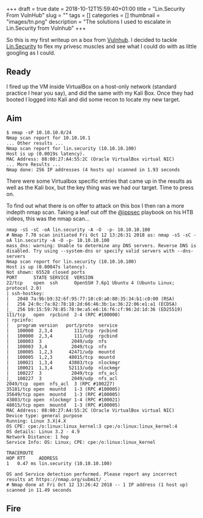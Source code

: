 +++ 
draft = true
date = 2018-10-12T15:59:40+01:00
title = "Lin.Security From VulnHub"
slug = "" 
tags = []
categories = []
thumbnail = "images/tn.png"
description = "The solutions I used to escalate in Lin.Security from Vulnhub"
+++

So this is my first writeup on a box from [Vulnhub](https://www.vulnhub.com). I decided to tackle [Lin.Security](https://www.vulnhub.com/entry/linsecurity-1,244/) to flex my privesc muscles and see what I could do with as little googling as I could.

## Ready
I fired up the VM inside VirtualBox on a host-only network (standard practice I hear you say), and did the same with my Kali Box. Once they had booted I logged into Kali and did some recon to locate my new target.

## Aim
```
$ nmap -sP 10.10.10.0/24
Nmap scan report for 10.10.10.1
... Other results ...
Nmap scan report for lin.security (10.10.10.100)
Host is up (0.0019s latency).
MAC Address: 08:00:27:A4:55:2C (Oracle VirtualBox virtual NIC)
... More Results ...
Nmap done: 256 IP addresses (4 hosts up) scanned in 1.93 seconds
```
There were some Virtualbox specific entries that came up in the results as well as the Kali box, but the key thing was we had our target. Time to press on.

To find out what there is on offer to attack on this box I then ran a more indepth nmap scan. Taking a leaf out off the [@ippsec](https://twitter.com/ippsec) playbook on his HTB videos, this was the nmap scan...

```
nmap -sS -sC -oA lin.security -A -O  -p- 10.10.10.100
# Nmap 7.70 scan initiated Fri Oct 12 13:26:31 2018 as: nmap -sS -sC -oA lin.security -A -O -p- 10.10.10.100
mass_dns: warning: Unable to determine any DNS servers. Reverse DNS is disabled. Try using --system-dns or specify valid servers with --dns-servers
Nmap scan report for lin.security (10.10.10.100)
Host is up (0.00047s latency).
Not shown: 65528 closed ports
PORT      STATE SERVICE  VERSION
22/tcp    open  ssh      OpenSSH 7.6p1 Ubuntu 4 (Ubuntu Linux; protocol 2.0)
| ssh-hostkey: 
|   2048 7a:9b:b9:32:6f:95:77:10:c0:a0:80:35:34:b1:c0:00 (RSA)
|   256 24:0c:7a:82:78:18:2d:66:46:3b:1a:36:22:06:e1:a1 (ECDSA)
|_  256 b9:15:59:78:85:78:9e:a5:e6:16:f6:cf:96:2d:1d:36 (ED25519)
111/tcp   open  rpcbind  2-4 (RPC #100000)
| rpcinfo: 
|   program version   port/proto  service
|   100000  2,3,4        111/tcp  rpcbind
|   100000  2,3,4        111/udp  rpcbind
|   100003  3           2049/udp  nfs
|   100003  3,4         2049/tcp  nfs
|   100005  1,2,3      42471/udp  mountd
|   100005  1,2,3      48015/tcp  mountd
|   100021  1,3,4      43803/tcp  nlockmgr
|   100021  1,3,4      52113/udp  nlockmgr
|   100227  3           2049/tcp  nfs_acl
|_  100227  3           2049/udp  nfs_acl
2049/tcp  open  nfs_acl  3 (RPC #100227)
35181/tcp open  mountd   1-3 (RPC #100005)
35649/tcp open  mountd   1-3 (RPC #100005)
43803/tcp open  nlockmgr 1-4 (RPC #100021)
48015/tcp open  mountd   1-3 (RPC #100005)
MAC Address: 08:00:27:A4:55:2C (Oracle VirtualBox virtual NIC)
Device type: general purpose
Running: Linux 3.X|4.X
OS CPE: cpe:/o:linux:linux_kernel:3 cpe:/o:linux:linux_kernel:4
OS details: Linux 3.2 - 4.9
Network Distance: 1 hop
Service Info: OS: Linux; CPE: cpe:/o:linux:linux_kernel

TRACEROUTE
HOP RTT     ADDRESS
1   0.47 ms lin.security (10.10.10.100)

OS and Service detection performed. Please report any incorrect results at https://nmap.org/submit/ .
# Nmap done at Fri Oct 12 13:26:42 2018 -- 1 IP address (1 host up) scanned in 11.49 seconds
```


## Fire
